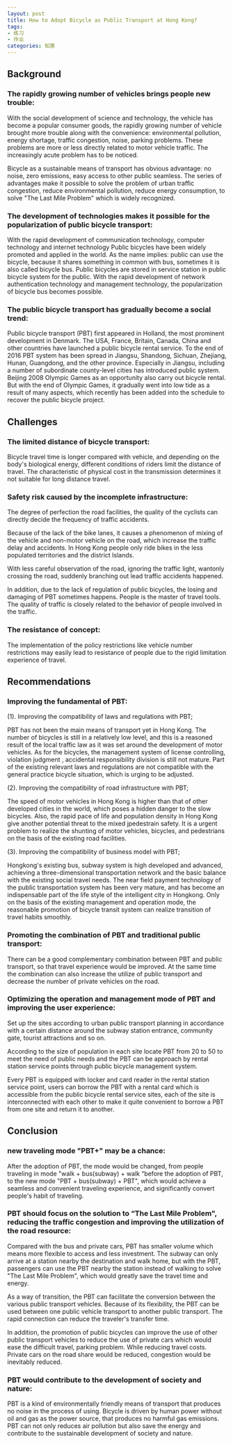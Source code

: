 ```yaml
---
layout: post
title: How to Adopt Bicycle as Public Transport at Hong Kong?
tags:
- 练习
- 作业
categories: 知惠
---
```

## Background 

### The rapidly growing number of vehicles brings people new trouble:

With the social development of science and technology, the vehicle has become a popular consumer goods, the rapidly growing number of vehicle brought more trouble along with the convenience: environmental pollution, energy shortage, traffic congestion, noise, parking problems. These problems are more or less directly related to motor vehicle traffic. The increasingly acute problem has to be noticed. 

Bicycle as a sustainable means of transport has obvious advantage: no noise, zero emissions, easy access to other public seamless. The series of advantages make it possible to solve the problem of urban traffic congestion, reduce environmental pollution, reduce energy consumption, to solve "The Last Mile Problem" which is widely recognized.

### The development of technologies makes it possible for the popularization of public bicycle transport:

With the rapid development of communication technology, computer technology and internet technology Public bicycles have been widely promoted and applied in the world. As the name implies: public can use the bicycle, because it shares something in common with bus, sometimes it is also called bicycle bus. Public bicycles are stored in service station in public bicycle system for the public. With the rapid development of network authentication technology and management technology, the popularization of bicycle bus becomes possible.

### The public bicycle transport has gradually become a social trend:

Public bicycle transport (PBT) first appeared in Holland, the most prominent development in Denmark. The USA, France, Britain, Canada, China and other countries have launched a public bicycle rental service. To the end of 2016 PBT system has been spread in Jiangsu, Shandong, Sichuan, Zhejiang, Hunan, Guangdong, and the other province. Especially in Jiangsu, including a number of subordinate county-level cities has introduced public system. Beijing 2008 Olympic Games as an opportunity also carry out bicycle rental. But with the end of Olympic Games, it gradually went into low tide as a result of many aspects, which recently has been added into the schedule to recover the public bicycle project.
 
## Challenges

### The limited distance of bicycle transport:

Bicycle travel time is longer compared with vehicle, and depending on the body's biological energy, different conditions of riders limit the distance of travel. The characteristic of physical cost in the transmission determines it not suitable for long distance travel. 

### Safety risk caused by the incomplete infrastructure:
The degree of perfection the road facilities, the quality of the cyclists can directly decide the frequency of traffic accidents.

Because of the lack of the bike lanes, it causes a phenomenon of mixing of the vehicle and non-motor vehicle on the road, which increase the traffic delay and accidents. In Hong Kong people only ride bikes in the less populated territories and the district Islands.  

With less careful observation of the road, ignoring the traffic light, wantonly crossing the road, suddenly branching out lead traffic accidents happened.    

In addition, due to the lack of regulation of public bicycles, the losing and damaging of PBT sometimes happens. People is the master of travel tools. The quality of traffic is closely related to the behavior of people involved in the traffic.

### The resistance of concept:

The implementation of the policy restrictions like vehicle number restrictions may easily lead to resistance of people due to the rigid limitation experience of travel.
 
## Recommendations

### Improving the fundamental of PBT:

(1). Improving the compatibility of laws and regulations with PBT;

PBT has not been the main means of transport yet in Hong Kong. The number of bicycles is still in a relatively low level, and this is a reasoned result of the local traffic law as it was set around the development of motor vehicles. As for the bicycles, the management system of license controlling, violation judgment , accidental responsibility division is still not mature. Part of the existing relevant laws and regulations are not compatible with the general practice bicycle situation, which is urging to be adjusted.

(2). Improving the compatibility of road infrastructure with PBT;

The speed of motor vehicles in Hong Kong is higher than that of other developed cities in the world, which poses a hidden danger to the slow bicycles. Also, the rapid pace of life and population density in Hong Kong give another potential threat to the mixed jpedestrain safety. It is a urgent problem to realize the shunting of motor vehicles, bicycles, and pedestrians on the basis of the existing road facilities.

(3). Improving the compatibility of business model with PBT;

Hongkong's existing bus, subway system is high developed  and advanced, achieving a three-dimensional transportation network and the basic balance with the existing social travel needs. The near field payment technology of the public transportation system has been very mature, and has become an indispensable part of the life style of the intelligent city in Hongkong. Only on the basis of the existing management and operation mode, the reasonable promotion of bicycle transit system can realize transition of travel habits smoothly.

### Promoting the combination of PBT and traditional public transport:

There can be a good complementary combination between PBT and public transport, so that travel experience would be improved. At the same time the combination can also increase the utilize of public transport and decrease the number of private vehicles on the road.

### Optimizing the operation and management mode of PBT and improving the user experience:

Set up the sites according to urban public transport planning in accordance with a certain distance around the subway station entrance, community gate, tourist attractions and so on.

According to the size of population in each site locate PBT from 20 to 50 to meet the need of public needs and the PBT can be approach by rental station service points through public bicycle management system.

Every PBT is equipped with locker and card reader in the rental station service point, users can borrow the PBT with a rental card which is accessible from the public bicycle rental service sites, each of the site is interconnected with each other to make it quite convenient to borrow a PBT from one site and return it to another.
 
## Conclusion 

### new traveling mode "PBT+" may be a chance:

After the adoption of PBT, the mode would be changed, from people traveling in mode "walk + bus(subway) + walk “before the adoption of PBT, to the new mode "PBT + bus(subway) + PBT", which would achieve a seamless and convenient traveling experience, and significantly convert people's habit of traveling.

### PBT should focus on the solution to “The Last Mile Problem", reducing the traffic congestion and improving the utilization of the road resource:

Compared with the bus and private cars, PBT has smaller volume which means more flexible to access and less investment. The subway can only arrive at a station nearby the destination and walk home, but with the PBT, passengers can use the PBT nearby the station instead of walking to solve "The Last Mile Problem", which would greatly save the travel time and energy.

As a way of transition, the PBT can facilitate the conversion between the various public transport vehicles. Because of its flexibility, the PBT can be used between one public vehicle transport to another public transport. The rapid connection can reduce the traveler's transfer time.

In addition, the promotion of public bicycles can improve the use of other public transport vehicles to reduce the use of private cars which would ease the difficult travel, parking problem. While reducing travel costs. Private cars on the road share would be reduced, congestion would be inevitably reduced.  

### PBT would contribute to the development of society and nature:

PBT is a kind of environmentally friendly means of transport that produces no noise in the process of using. Bicycle is driven by human power without oil and gas as the power source, that produces no harmful gas emissions. PBT can not only reduces air pollution but also save the energy and contribute to the sustainable development of society and nature.